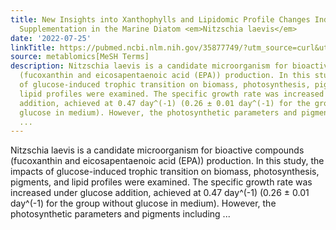 ```yaml
---
title: New Insights into Xanthophylls and Lipidomic Profile Changes Induced by Glucose
  Supplementation in the Marine Diatom <em>Nitzschia laevis</em>
date: '2022-07-25'
linkTitle: https://pubmed.ncbi.nlm.nih.gov/35877749/?utm_source=curl&utm_medium=rss&utm_campaign=pubmed-2&utm_content=1Zkrxt7ktlCbHBXEV3v65xxSnkSWNsJ1A6Fq3gBniKhGfIUslK&fc=20210907212339&ff=20220727212427&v=2.17.7
source: metablomics[MeSH Terms]
description: Nitzschia laevis is a candidate microorganism for bioactive compounds
  (fucoxanthin and eicosapentaenoic acid (EPA)) production. In this study, the impacts
  of glucose-induced trophic transition on biomass, photosynthesis, pigments, and
  lipid profiles were examined. The specific growth rate was increased under glucose
  addition, achieved at 0.47 day^(-1) (0.26 ± 0.01 day^(-1) for the group without
  glucose in medium). However, the photosynthetic parameters and pigments including
  ...
---
```

Nitzschia laevis is a candidate microorganism for bioactive compounds (fucoxanthin and eicosapentaenoic acid (EPA)) production. In this study, the impacts of glucose-induced trophic transition on biomass, photosynthesis, pigments, and lipid profiles were examined. The specific growth rate was increased under glucose addition, achieved at 0.47 day^(-1) (0.26 ± 0.01 day^(-1) for the group without glucose in medium). However, the photosynthetic parameters and pigments including ...